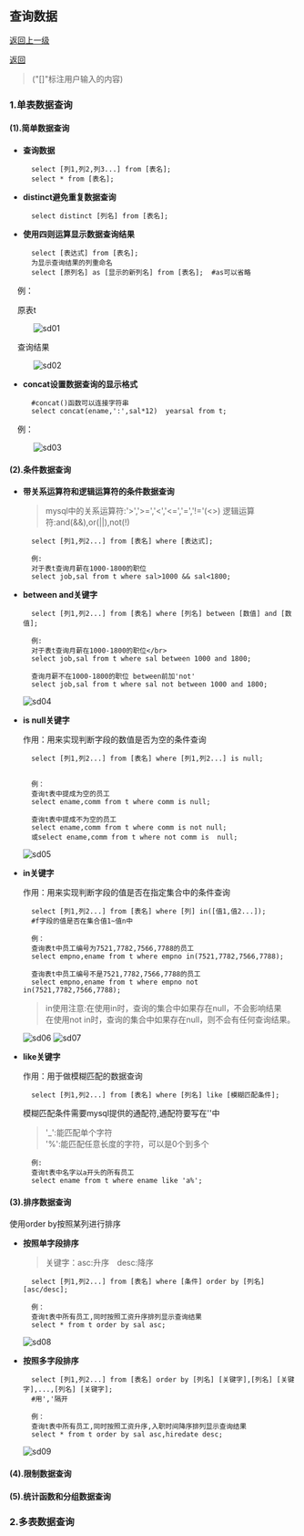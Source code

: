 ##  查询数据


[返回上一级](op.md)


[返回](README.md)


   >("[]"标注用户输入的内容)

### 1.单表数据查询


#### (1).简单数据查询

- **查询数据**

		select [列1,列2,列3...] from [表名];
		select * from [表名];

- **distinct避免重复数据查询**
		
		select distinct [列名] from [表名];


- **使用四则运算显示数据查询结果**
		
		select [表达式] from [表名];
		为显示查询结果的列重命名
		select [原列名] as [显示的新列名] from [表名];  #as可以省略


&emsp;例：

&emsp;原表t 



&emsp;&emsp;&emsp;![sd01](https://github.com/Azurlin/Database_Notes/blob/master/image/sd01.png?raw=true)


&emsp;查询结果


&emsp;&emsp;&emsp;![sd02](https://github.com/Azurlin/Database_Notes/blob/master/image/sd02.png?raw=true)

- **concat设置数据查询的显示格式**

		#concat()函数可以连接字符串
		select concat(ename,':',sal*12)  yearsal from t;

&emsp;例：

&emsp;&emsp;&emsp;![sd03](https://github.com/Azurlin/Database_Notes/blob/master/image/sd03.png?raw=true)



#### (2).条件数据查询

- **带关系运算符和逻辑运算符的条件数据查询**

	>mysql中的关系运算符:'>','>=','<','<=','=','!='(<>)
	逻辑运算符:and(&&),or(||),not(!)

		select [列1,列2...] from [表名] where [表达式];

		例:
		对于表t查询月薪在1000-1800的职位
		select job,sal from t where sal>1000 && sal<1800;


- **between and关键字**

		select [列1,列2...] from [表名] where [列名] between [数值] and [数值];	
		
		例:
		对于表t查询月薪在1000-1800的职位</br>
		select job,sal from t where sal between 1000 and 1800;
		
		查询月薪不在1000-1800的职位 between前加'not'
		select job,sal from t where sal not between 1000 and 1800;

		
	
	![sd04]()



- **is null关键字**

	作用：用来实现判断字段的数值是否为空的条件查询

		select [列1,列2...] from [表名] where [列1,列2...] is null;


		例：
		查询t表中提成为空的员工
		select ename,comm from t where comm is null;

		查询t表中提成不为空的员工
		select ename,comm from t where comm is not null;
		或select ename,comm from t where not comm is  null;

	![sd05]()


- **in关键字**

	作用：用来实现判断字段的值是否在指定集合中的条件查询

		select [列1,列2...] from [表名] where [列] in([值1,值2...]);
		#f字段的值是否在集合值1~值n中
		
		例：
		查询表t中员工编号为7521,7782,7566,7788的员工
		select empno,ename from t where empno in(7521,7782,7566,7788);
		
		查询表t中员工编号不是7521,7782,7566,7788的员工
		select empno,ename from t where empno not in(7521,7782,7566,7788);

	>in使用注意:在使用in时，查询的集合中如果存在null，不会影响结果<br/>
	>在使用not in时，查询的集合中如果存在null，则不会有任何查询结果。


	![sd06]()   ![sd07]()


- **like关键字**

	作用：用于做模糊匹配的数据查询

		select [列1,列2...] from [表名] where [列名] like [模糊匹配条件];
	模糊匹配条件需要mysql提供的通配符,通配符要写在''中
	> '_':能匹配单个字符<br/>
	> '%':能匹配任意长度的字符，可以是0个到多个


		例:
		查询t表中名字以a开头的所有员工
		select ename from t where ename like 'a%';
		
	

#### (3).排序数据查询

使用order by按照某列进行排序


- **按照单字段排序**

	>关键字：asc:升序&emsp;desc:降序

		select [列1,列2...] from [表名] where [条件] order by [列名] [asc/desc];
		
		例：
		查询t表中所有员工,同时按照工资升序排列显示查询结果
		select * from t order by sal asc;


	![sd08]()




- **按照多字段排序**

		select [列1,列2...] from [表名] order by [列名] [关键字],[列名] [关键字],...,[列名] [关键字];
		#用','隔开
		
		例：
		查询t表中所有员工,同时按照工资升序,入职时间降序排列显示查询结果
		select * from t order by sal asc,hiredate desc;


	![sd09]()



#### (4).限制数据查询
#### (5).统计函数和分组数据查询


### 2.多表数据查询